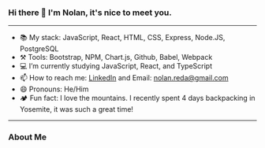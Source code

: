 ### Hi there 👋 I'm Nolan, it's nice to meet you.
___

- 📚 My stack: JavaScript, React, HTML, CSS, Express, Node.JS, PostgreSQL
- ⚒️ Tools: Bootstrap, NPM, Chart.js, Github, Babel, Webpack
- 💻 I’m currently studying JavaScript, React, and TypeScript
- 📫 How to reach me: [LinkedIn](https://www.linkedin.com/in/nolanreda/) and Email: nolan.reda@gmail.com
- 😄 Pronouns: He/Him
- 🏕️ Fun fact: I love the mountains. I recently spent 4 days backpacking in Yosemite, it was such a great time!
___

### About Me
